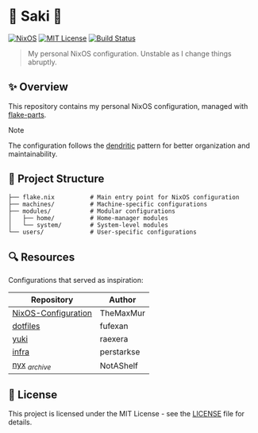 # 🌸 Saki 🌸

[![NixOS](https://img.shields.io/badge/NixOS-Configuration-5277C3.svg?logo=nixos&logoColor=white)](https://nixos.org/)
[![MIT License](https://img.shields.io/badge/License-MIT-blue.svg)](LICENSE)
[![Build Status](https://github.com/HeartBlin/Saki/actions/workflows/check.yaml/badge.svg)](https://github.com/HeartBlin/Saki/actions/workflows/check.yaml)

> My personal NixOS configuration. Unstable as I change things abruptly.

## ✨ Overview

This repository contains my personal NixOS configuration, managed with [flake-parts](https://github.com/hercules-ci/flake-parts).

> [!NOTE]
> The configuration follows the [dendritic](https://github.com/mightyiam/dendritic) pattern for better organization and maintainability.

## 📂 Project Structure

```
├── flake.nix          # Main entry point for NixOS configuration
├── machines/          # Machine-specific configurations
├── modules/           # Modular configurations
│   ├── home/          # Home-manager modules
│   └── system/        # System-level modules
└── users/             # User-specific configurations
```

## 🔍 Resources

Configurations that served as inspiration:

| Repository | Author |
|------------|--------|
| [NixOS-Configuration](https://github.com/TheMaxMur/NixOS-Configuration) | TheMaxMur |
| [dotfiles](https://github.com/fufexan/dotfiles) | fufexan |
| [yuki](https://github.com/raexera/yuki) | raexera |
| [infra](https://github.com/perstarkse/infra) | perstarkse |
| [nyx](https://github.com/NotAShelf/nyx) _<sub>archive</sub>_  | NotAShelf |

## 📄 License

This project is licensed under the MIT License - see the [LICENSE](LICENSE) file for details.
